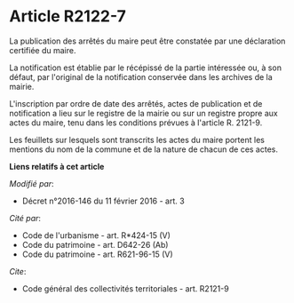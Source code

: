 # Article R2122-7

La publication des arrêtés du maire peut être constatée par une déclaration certifiée du maire. 

La notification est établie par le récépissé de la partie intéressée ou, à son défaut, par l'original de la notification
conservée dans les archives de la mairie. 

L'inscription par ordre de date des arrêtés, actes de publication et de notification a lieu sur le registre de la mairie ou
sur un registre propre aux actes du maire, tenu dans les conditions prévues à l'article R. 2121-9. 

Les feuillets sur lesquels sont transcrits les actes du maire portent les mentions du nom de la commune et de la nature de
chacun de ces actes.

**Liens relatifs à cet article**

_Modifié par_:

  - Décret n°2016-146 du 11 février 2016 - art. 3

_Cité par_:

  - Code de l'urbanisme - art. R*424-15 (V)
  - Code du patrimoine - art. D642-26 (Ab)
  - Code du patrimoine - art. R621-96-15 (V)

_Cite_:

  - Code général des collectivités territoriales - art. R2121-9
